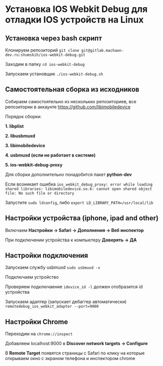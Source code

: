 # Установка IOS Webkit Debug для отладки IOS устройств на Linux

## Установка через bash скрипт

Клонируем  репозиторий ```git clone git@gitlab.machaon-dev.ru:shumskih/ios-webkit-debug.git```

Заходим в папку ```cd ios-webkit-debug```

Запускаем установщик ```./ios-webkit-debug.sh```

## Самостоятельная сборка из исходников 

Собираем самостоятельно из нескольких репозиториев, все репозитории в аккаунте https://github.com/libimobiledevice

Порядок сборки: 

**1. libplist**

**2. libusbmuxd**

**3. libimobiledevice**

**4. usbmuxd (если не работает в системе)**

**5. ios-webkit-debug-proxy**

Для сборки дополнительно понадобится пакет **python-dev**

Если возникает ошибка ```ios_webkit_debug_proxy: error while loading shared libraries: libimobiledevice.so.6: cannot open shared object file: No such file or directory```

Запустите ```sudo ldconfig```, либо ```export LD_LIBRARY_PATH=/usr/local/lib```
## Настройки устройства (iphone, ipad and other)

Включаем **Настройки -> Safari -> Дополнения -> Веб инспектор**

При подключении устройства к компьютеру **Доверять -> ДА**

## Настройки подключения

Запускаем службу usbmuxd ```sudo usbmuxd -v ```

Подключаем устройство

Проверяем подключаение ```idevice_id -l``` должен отобразится id устройства

Запускаем адаптер (запускает дебаггер автоматически) ```remotedebug_ios_webkit_adapter --port=9000```

## Настройки Chrome

Переходим на ```chrome://inspect```

Добавляем localhost:9000 в **Discover network targets -> Configure**

В **Remote Target** появятся страницы с Safari по клику на которые открываем окно с экраном телефона и инспектором chrome